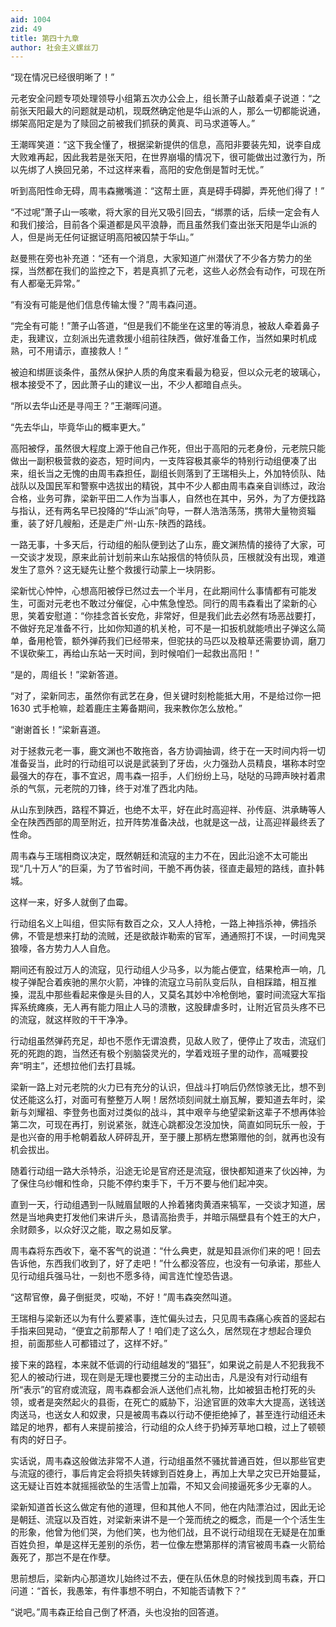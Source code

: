 ```yaml
---
aid: 1004
zid: 49
title: 第四十九章
author: 社会主义螺丝刀
---
```


“现在情况已经很明晰了！”

元老安全问题专项处理领导小组第五次办公会上，组长萧子山敲着桌子说道：“之前张天阳最大的问题就是动机，现既然确定他是华山派的人，那么一切都能说通，绑架高阳定是为了赎回之前被我们抓获的黄真、司马求道等人。”

王潮晖笑道：“这下我全懂了，根据梁新提供的信息，高阳非要装先知，说李自成大败难再起，因此我若是张天阳，在世界崩塌的情况下，很可能做出过激行为，所以先绑了人换回兄弟，不过这样来看，高阳的安危倒是暂时无忧。”

听到高阳性命无碍，周韦森撇嘴道：“这帮土匪，真是碍手碍脚，弄死他们得了！”

“不过呢”萧子山一咳嗽，将大家的目光又吸引回去，“绑票的话，后续一定会有人和我们接洽，目前各个渠道都是风平浪静，而且虽然我们查出张天阳是华山派的人，但是尚无任何证据证明高阳被囚禁于华山。”

赵曼熊在旁也补充道：“还有一个消息，大家知道广州潜伏了不少各方势力的坐探，当然都在我们的监控之下，若是真抓了元老，这些人必然会有动作，可现在所有人都毫无异常。”

“有没有可能是他们信息传输太慢？”周韦森问道。

“完全有可能！”萧子山答道，“但是我们不能坐在这里的等消息，被敌人牵着鼻子走，我建议，立刻派出先遣救援小组前往陕西，做好准备工作，当然如果时机成熟，可不用请示，直接救人！”

被迫和绑匪谈条件，虽然从保护人质的角度来看最为稳妥，但以众元老的玻璃心，根本接受不了，因此萧子山的建议一出，不少人都暗自点头。

“所以去华山还是寻闯王？”王潮晖问道。

“先去华山，毕竟华山的概率更大。”

高阳被俘，虽然很大程度上源于他自己作死，但出于高阳的元老身份，元老院只能做出一副积极营救的姿态，短时间内，一支阵容极其豪华的特别行动组便凑了出来，组长当之无愧的由周韦森担任，副组长则落到了王瑞相头上，外加特侦队、陆战队以及国民军和警察中选拔出的精锐，其中不少人都由周韦森亲自训练过，政治合格，业务可靠，梁新平田二人作为当事人，自然也在其中，另外，为了方便找路与指认，还有两名早已投降的“华山派”向导，一群人浩浩荡荡，携带大量物资辎重，装了好几艘船，还是走广州-山东-陕西的路线。

一路无事，十多天后，行动组的船队便到达了山东，鹿文渊热情的接待了大家，可一交谈才发现，原来此前计划前来山东站报信的特侦队员，压根就没有出现，难道发生了意外？这无疑先让整个救援行动蒙上一块阴影。

梁新忧心忡忡，心想高阳被俘已然过去一个半月，在此期间什么事情都有可能发生，可面对元老也不敢过分催促，心中焦急惶恐。同行的周韦森看出了梁新的心思，笑着安慰道：“你挂念首长安危，非常好，但是我们此去必然有场恶战要打，不做好充足准备不行，比如你知道的机关枪，可不是一扣扳机就能喷出子弹这么简单，备用枪管，额外弹药我们已经带来，但驼扶的马匹以及粮草还需要协调，磨刀不误砍柴工，再给山东站一天时间，到时候咱们一起救出高阳！”

“是的，周组长！”梁新答道。

“对了，梁新同志，虽然你有武艺在身，但关键时刻枪能抵大用，不是给过你一把 1630 式手枪嘛，趁着鹿庄主筹备期间，我来教你怎么放枪。”

“谢谢首长！”梁新喜道。

对于拯救元老一事，鹿文渊也不敢拖沓，各方协调抽调，终于在一天时间内将一切准备妥当，此时的行动组可以说是武装到了牙齿，火力强劲人员精良，堪称本时空最强大的存在，事不宜迟，周韦森一招手，人们纷纷上马，哒哒的马蹄声映衬着肃杀的气氛，元老院的刀锋，终于对准了西北内陆。

从山东到陕西，路程不算近，也绝不太平，好在此时高迎祥、孙传庭、洪承畴等人全在陕西西部的周至附近，拉开阵势准备决战，也就是这一战，让高迎祥最终丢了性命。

周韦森与王瑞相商议决定，既然朝廷和流寇的主力不在，因此沿途不太可能出现“几十万人”的巨渠，为了节省时间，干脆不再伪装，径直走最短的路线，直扑韩城。

这样一来，好多人就倒了血霉。

行动组名义上叫组，但实际有数百之众，又人人持枪，一路上神挡杀神，佛挡杀佛，不管是想来打劫的流贼，还是欲敲诈勒索的官军，通通照打不误，一时间鬼哭狼嚎，各方势力人人自危。

期间还有股过万人的流寇，见行动组人少马多，以为能占便宜，结果枪声一响，几梭子弹配合着疾驰的黑尔火箭，冲锋的流寇立马前队变后队，自相踩踏，相互推搡，混乱中那些看起来像是头目的人，又莫名其妙中冷枪倒地，霎时间流寇大军指挥系统瘫痪，无人再有能力阻止人马的溃散，这股肆虐多时，让附近官员头疼不已的流寇，就这样败的干干净净。

行动组虽然弹药充足，却也不愿作无谓浪费，见敌人败了，便停止了攻击，流寇们死的死跑的跑，当然还有极个别脑袋灵光的，学着戏班子里的动作，高喊要投奔“明主”，还想拉他们去打县城。

梁新一路上对元老院的火力已有充分的认识，但战斗打响后仍然惊骇无比，想不到仗还能这么打，对面可有整整万人啊！居然顷刻间就土崩瓦解，要知道去年时，梁新与刘耀祖、李登务也面对过类似的战斗，其中艰辛与绝望梁新这辈子不想再体验第二次，可现在再打，别说紧张，就连心跳都没怎没加快，简直如同玩乐一般，于是也兴奋的用手枪朝着敌人砰砰乱开，至于腰上那柄左懋第赠他的剑，就再也没有机会拔出。

随着行动组一路大杀特杀，沿途无论是官府还是流寇，很快都知道来了伙凶神，为了保住乌纱帽和性命，只能不停约束手下，千万不要与他们起冲突。

直到一天，行动组遇到一队贼眉鼠眼的人拎着猪肉黄酒来犒军，一交谈才知道，居然是当地典吏打发他们来讲斤头，恳请高抬贵手，并暗示隔壁县有个姓王的大户，余财颇多，以众好汉之能，取之易如反掌。

周韦森将东西收下，毫不客气的说道：“什么典吏，就是知县派你们来的吧！回去告诉他，东西我们收到了，好了走吧！”什么都没答应，也没有一句承诺，那些人见行动组兵强马壮，一刻也不愿多待，闻言连忙惶恐告退。

“这帮官僚，鼻子倒挺灵，哎呦，不好！”周韦森突然叫道。

王瑞相与梁新还以为有什么要紧事，连忙偏头过去，只见周韦森痛心疾首的竖起右手指来回晃动，“便宜之前那帮人了！咱们走了这么久，居然现在才想起合理负担，前面那些人可都错过了，这样不好。”

接下来的路程，本来就不低调的行动组越发的“猖狂”，如果说之前是人不犯我我不犯人的被动行进，现在则是无理也要搅三分的主动出击，凡是没有对行动组有所“表示”的官府或流寇，周韦森都会派人送他们点礼物，比如被狙击枪打死的头领，或者是突然起火的县衙，在死亡的威胁下，沿途官匪的效率大大提高，送钱送肉送马，也送女人和奴隶，只是被周韦森以行动不便拒绝掉了，甚至连行动组还未踏足的地界，都有人来提前接洽，行动组的众人终于扔掉芳草地口粮，过上了顿顿有肉的好日子。

实话说，周韦森这般做法非常不人道，行动组虽然不骚扰普通百姓，但以那些官吏与流寇的德行，事后肯定会将损失转嫁到百姓身上，再加上大旱之灾已开始蔓延，这无疑让百姓本就摇摇欲坠的生活雪上加霜，不知又会间接逼死多少无辜的人。

梁新知道首长这么做定有他的道理，但和其他人不同，他在内陆漂泊过，因此无论是朝廷、流寇以及百姓，对梁新来讲不是一个笼而统之的概念，而是一个个活生生的形象，他曾为他们哭，为他们笑，也为他们战，且不说行动组现在无疑是在加重百姓负担，单是这样无差别的杀伤，若一位像左懋第那样的清官被周韦森一火箭给轰死了，那岂不是在作孽。

思前想后，梁新内心那道坎儿始终过不去，便在队伍休息的时候找到周韦森，开口问道：“首长，我愚笨，有件事想不明白，不知能否请教下？”

“说吧。”周韦森正给自己倒了杯酒，头也没抬的回答道。
